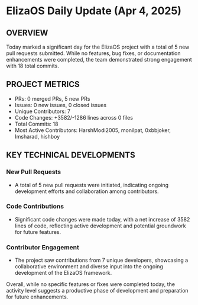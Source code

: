 # ElizaOS Daily Update (Apr 4, 2025)

## OVERVIEW 
Today marked a significant day for the ElizaOS project with a total of 5 new pull requests submitted. While no features, bug fixes, or documentation enhancements were completed, the team demonstrated strong engagement with 18 total commits.

## PROJECT METRICS
- PRs: 0 merged PRs, 5 new PRs
- Issues: 0 new issues, 0 closed issues
- Unique Contributors: 7
- Code Changes: +3582/-1286 lines across 0 files
- Total Commits: 18
- Most Active Contributors: HarshModi2005, monilpat, 0xbbjoker, Imsharad, hishboy

## KEY TECHNICAL DEVELOPMENTS

### New Pull Requests
- A total of 5 new pull requests were initiated, indicating ongoing development efforts and collaboration among contributors.

### Code Contributions
- Significant code changes were made today, with a net increase of 3582 lines of code, reflecting active development and potential groundwork for future features.

### Contributor Engagement
- The project saw contributions from 7 unique developers, showcasing a collaborative environment and diverse input into the ongoing development of the ElizaOS framework. 

Overall, while no specific features or fixes were completed today, the activity level suggests a productive phase of development and preparation for future enhancements.